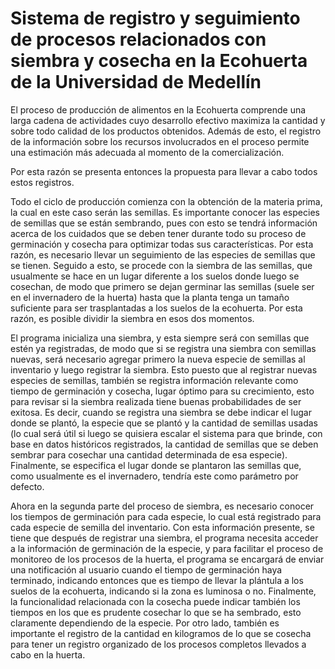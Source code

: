 # Sistema de registro y seguimiento de procesos relacionados con siembra y cosecha en la Ecohuerta de la Universidad de Medellín

El proceso de producción de alimentos en la Ecohuerta comprende una larga cadena de actividades cuyo desarrollo efectivo maximiza la cantidad y sobre todo calidad de los productos obtenidos. Además de esto, el registro de la información sobre los recursos involucrados en el proceso permite una estimación más adecuada al momento de la comercialización.

Por esta razón se presenta entonces la propuesta para llevar a cabo todos estos registros.

Todo el ciclo de producción comienza con la obtención de la materia prima, la cual en este caso serán las semillas. Es importante conocer las especies de semillas que se están sembrando, pues con esto se tendrá información acerca de los cuidados que se deben tener durante todo su proceso de germinación y cosecha para optimizar todas sus características. Por esta razón, es necesario llevar un seguimiento de las especies de semillas que se tienen.
Seguido a esto, se procede con la siembra de las semillas, que usualmente se hace en un lugar diferente a los suelos donde luego se cosechan, de modo que primero se dejan germinar las semillas (suele ser en el invernadero de la huerta) hasta que la planta tenga un tamaño suficiente para ser trasplantadas a los suelos de la ecohuerta. Por esta razón, es posible dividir la siembra en esos dos momentos.

El programa inicializa una siembra, y esta siempre será con semillas que estén ya registradas, de modo que si se registra una siembra con semillas nuevas, será necesario agregar primero la nueva especie de semillas al inventario y luego registrar la siembra. Esto puesto que al registrar nuevas especies de semillas, también se registra información relevante como tiempo de germinación y cosecha, lugar óptimo para su crecimiento, esto para revisar si la siembra realizada tiene buenas probabilidades de ser exitosa. Es decir, cuando se registra una siembra se debe indicar el lugar donde se plantó, la especie que se plantó y la cantidad de semillas usadas (lo cual será útil si luego se quisiera escalar el sistema para que brinde, con base en datos históricos registrados, la cantidad de semillas que se deben sembrar para cosechar una cantidad determinada de esa especie). Finalmente, se especifica el lugar donde se plantaron las semillas que, como usualmente es el invernadero, tendría este como parámetro por defecto.

Ahora en la segunda parte del proceso de siembra, es necesario conocer los tiempos de germinación para cada especie, lo cual está registrado para cada especie de semilla del inventario. Con esta información presente, se tiene que después de registrar una siembra, el programa necesita acceder a la información de germinación de la especie, y para facilitar el proceso de monitoreo de los procesos de la huerta, el programa se encargará de enviar una notificación al usuario cuando el tiempo de germinación haya terminado, indicando entonces que es tiempo de llevar la plántula a los suelos de la ecohuerta, indicando si la zona es luminosa o no. Finalmente, la funcionalidad relacionada con la cosecha puede indicar también los tiempos en los que es prudente cosechar lo que se ha sembrado, esto claramente dependiendo de la especie. Por otro lado, también es importante el registro de la cantidad en kilogramos de lo que se cosecha para tener un registro organizado de los procesos completos llevados a cabo en la huerta.
